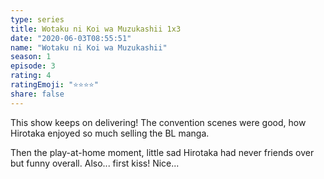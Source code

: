 ```yaml
---
type: series
title: Wotaku ni Koi wa Muzukashii 1x3
date: "2020-06-03T08:55:51"
name: "Wotaku ni Koi wa Muzukashii"
season: 1
episode: 3
rating: 4
ratingEmoji: "⭐️⭐️⭐️⭐️"
share: false
---
```


This show keeps on delivering! The convention scenes were good, how Hirotaka enjoyed so much selling the BL manga.

Then the play-at-home moment, little sad Hirotaka had never friends over but funny overall. Also... first kiss! Nice...
